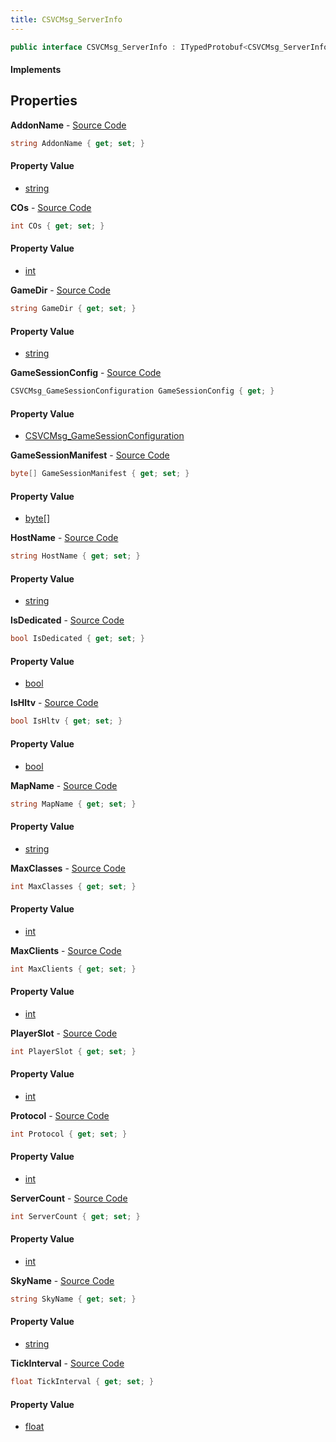 ```yaml
---
title: CSVCMsg_ServerInfo
---
```


```csharp
public interface CSVCMsg_ServerInfo : ITypedProtobuf<CSVCMsg_ServerInfo>, INativeHandle, INetMessage<CSVCMsg_ServerInfo>, IDisposable
```

#### Implements

## Properties

**AddonName** - [Source Code](https://github.com/swiftly-solution/swiftlys2/blob/main/managed/src/SwiftlyS2.Generated/Protobufs/Interfaces/CSVCMsg_ServerInfo.cs#L57)

```csharp
string AddonName { get; set; }
```

#### Property Value

- [string](https://learn.microsoft.com/dotnet/api/system.string)

**COs** - [Source Code](https://github.com/swiftly-solution/swiftlys2/blob/main/managed/src/SwiftlyS2.Generated/Protobufs/Interfaces/CSVCMsg_ServerInfo.cs#L30)

```csharp
int COs { get; set; }
```

#### Property Value

- [int](https://learn.microsoft.com/dotnet/api/system.int32)

**GameDir** - [Source Code](https://github.com/swiftly-solution/swiftlys2/blob/main/managed/src/SwiftlyS2.Generated/Protobufs/Interfaces/CSVCMsg_ServerInfo.cs#L45)

```csharp
string GameDir { get; set; }
```

#### Property Value

- [string](https://learn.microsoft.com/dotnet/api/system.string)

**GameSessionConfig** - [Source Code](https://github.com/swiftly-solution/swiftlys2/blob/main/managed/src/SwiftlyS2.Generated/Protobufs/Interfaces/CSVCMsg_ServerInfo.cs#L60)

```csharp
CSVCMsg_GameSessionConfiguration GameSessionConfig { get; }
```

#### Property Value

- [CSVCMsg_GameSessionConfiguration](/docs/api/shared/protobufdefinitions/csvcmsg_gamesessionconfiguration)

**GameSessionManifest** - [Source Code](https://github.com/swiftly-solution/swiftlys2/blob/main/managed/src/SwiftlyS2.Generated/Protobufs/Interfaces/CSVCMsg_ServerInfo.cs#L63)

```csharp
byte[] GameSessionManifest { get; set; }
```

#### Property Value

- [byte](https://learn.microsoft.com/dotnet/api/system.byte)[]

**HostName** - [Source Code](https://github.com/swiftly-solution/swiftlys2/blob/main/managed/src/SwiftlyS2.Generated/Protobufs/Interfaces/CSVCMsg_ServerInfo.cs#L54)

```csharp
string HostName { get; set; }
```

#### Property Value

- [string](https://learn.microsoft.com/dotnet/api/system.string)

**IsDedicated** - [Source Code](https://github.com/swiftly-solution/swiftlys2/blob/main/managed/src/SwiftlyS2.Generated/Protobufs/Interfaces/CSVCMsg_ServerInfo.cs#L24)

```csharp
bool IsDedicated { get; set; }
```

#### Property Value

- [bool](https://learn.microsoft.com/dotnet/api/system.boolean)

**IsHltv** - [Source Code](https://github.com/swiftly-solution/swiftlys2/blob/main/managed/src/SwiftlyS2.Generated/Protobufs/Interfaces/CSVCMsg_ServerInfo.cs#L27)

```csharp
bool IsHltv { get; set; }
```

#### Property Value

- [bool](https://learn.microsoft.com/dotnet/api/system.boolean)

**MapName** - [Source Code](https://github.com/swiftly-solution/swiftlys2/blob/main/managed/src/SwiftlyS2.Generated/Protobufs/Interfaces/CSVCMsg_ServerInfo.cs#L48)

```csharp
string MapName { get; set; }
```

#### Property Value

- [string](https://learn.microsoft.com/dotnet/api/system.string)

**MaxClasses** - [Source Code](https://github.com/swiftly-solution/swiftlys2/blob/main/managed/src/SwiftlyS2.Generated/Protobufs/Interfaces/CSVCMsg_ServerInfo.cs#L36)

```csharp
int MaxClasses { get; set; }
```

#### Property Value

- [int](https://learn.microsoft.com/dotnet/api/system.int32)

**MaxClients** - [Source Code](https://github.com/swiftly-solution/swiftlys2/blob/main/managed/src/SwiftlyS2.Generated/Protobufs/Interfaces/CSVCMsg_ServerInfo.cs#L33)

```csharp
int MaxClients { get; set; }
```

#### Property Value

- [int](https://learn.microsoft.com/dotnet/api/system.int32)

**PlayerSlot** - [Source Code](https://github.com/swiftly-solution/swiftlys2/blob/main/managed/src/SwiftlyS2.Generated/Protobufs/Interfaces/CSVCMsg_ServerInfo.cs#L39)

```csharp
int PlayerSlot { get; set; }
```

#### Property Value

- [int](https://learn.microsoft.com/dotnet/api/system.int32)

**Protocol** - [Source Code](https://github.com/swiftly-solution/swiftlys2/blob/main/managed/src/SwiftlyS2.Generated/Protobufs/Interfaces/CSVCMsg_ServerInfo.cs#L18)

```csharp
int Protocol { get; set; }
```

#### Property Value

- [int](https://learn.microsoft.com/dotnet/api/system.int32)

**ServerCount** - [Source Code](https://github.com/swiftly-solution/swiftlys2/blob/main/managed/src/SwiftlyS2.Generated/Protobufs/Interfaces/CSVCMsg_ServerInfo.cs#L21)

```csharp
int ServerCount { get; set; }
```

#### Property Value

- [int](https://learn.microsoft.com/dotnet/api/system.int32)

**SkyName** - [Source Code](https://github.com/swiftly-solution/swiftlys2/blob/main/managed/src/SwiftlyS2.Generated/Protobufs/Interfaces/CSVCMsg_ServerInfo.cs#L51)

```csharp
string SkyName { get; set; }
```

#### Property Value

- [string](https://learn.microsoft.com/dotnet/api/system.string)

**TickInterval** - [Source Code](https://github.com/swiftly-solution/swiftlys2/blob/main/managed/src/SwiftlyS2.Generated/Protobufs/Interfaces/CSVCMsg_ServerInfo.cs#L42)

```csharp
float TickInterval { get; set; }
```

#### Property Value

- [float](https://learn.microsoft.com/dotnet/api/system.single)

